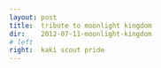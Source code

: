 ```yaml
---
layout: post
title:  tribute to moonlight kingdom
dir:    2012-07-11-moonlight-kingdom
# left
right:  kaki scout pride
---
```

